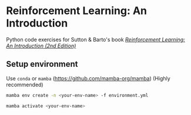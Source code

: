 # Reinforcement Learning: An Introduction

Python code exercises for Sutton & Barto's book [*Reinforcement Learning: An Introduction (2nd Edition)*](http://incompleteideas.net/book/the-book-2nd.html)


## Setup environment

Use `conda` or `mamba` (https://github.com/mamba-org/mamba) (Highly recommended)


```bash
mamba env create -n <your-env-name> -f environment.yml

mamba activate <your-env-name>
```